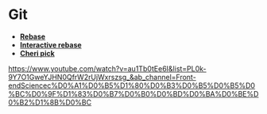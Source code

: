 # Git

* **<a href="./pages/types/readme.md">Rebase</a>**
* **<a href="./pages/types/readme.md">Interactive rebase</a>**
* **<a href="./pages/types/readme.md">Cheri pick</a>**


https://www.youtube.com/watch?v=au1Tb0tEe6I&list=PL0k-9Y7O1GweYJHN0QfrW2rUjWxrszsg_&ab_channel=Front-endSciencec%D0%A1%D0%B5%D1%80%D0%B3%D0%B5%D0%B5%D0%BC%D0%9F%D1%83%D0%B7%D0%B0%D0%BD%D0%BA%D0%BE%D0%B2%D1%8B%D0%BC